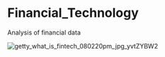 # Financial_Technology
 Analysis of financial data


![getty_what_is_fintech_080220pm_jpg_yvtZYBW2](https://user-images.githubusercontent.com/58246780/132839461-afaf8620-e415-429f-aa47-092c5c34123b.jpg)
